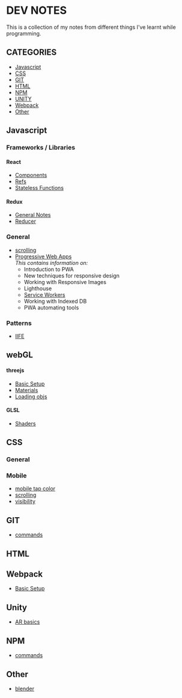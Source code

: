 # DEV NOTES
This is a collection of my notes from different things I've learnt while programming.

## CATEGORIES
- [Javascript](#javascript)
- [CSS](#css)
- [GIT](#git)
- [HTML](#html)
- [NPM](#npm)
- [UNITY](#unity)
- [Webpack](#webpack)
- [Other](#other)


## Javascript

### Frameworks / Libraries
#### React
- [Components](js/frameworks-libraries/react/components.md)
- [Refs](js/frameworks-libraries/react/refs.md)
- [Stateless Functions](js/frameworks-libraries/react/stateless-functions.md)

#### Redux
- [General Notes](js/frameworks-libraries/redux/general-notes.md)
- [Reducer](js/frameworks-libraries/redux/reducer.md)

### General
- [scrolling](js/general/scrolling.md)
- [Progressive Web Apps](js/general/pwa.md)<br>
  *This contains information on:*
  - Introduction to PWA
  - New techniques for responsive design
  - Working with Responsive Images
  - Lighthouse
  - [Service Workers](js/general/pwa.md#introduction-to-service-workers)
  - Working with Indexed DB
  - PWA automating tools

### Patterns
- [IIFE](js/patterns/iife.md)



## webGL
#### threejs
- [Basic Setup](webgl/threejs/basic-setup.md)
- [Materials](webgl/threejs/materials.md)
- [Loading objs](webgl/threejs/loaders/objloader.md)

#### GLSL
- [Shaders](webgl/shaders.md)

## CSS
### General

### Mobile
- [mobile tap color](css/mobile/mobile-tap-color.md)
- [scrolling](css/mobile/scrolling.md)
- [visibility](css/mobile/visibility.md)

## GIT
- [commands](git/commands.md)

## HTML
## Webpack
- [Basic Setup](webpack/basic-setup.md)

## Unity
- [AR basics](unity/AR/basics.md)


## NPM
- [commands](npm/commands.md)

## Other
- [blender](other/blender.md)
